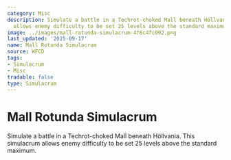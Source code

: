 ```yaml
---
category: Misc
description: Simulate a battle in a Techrot-choked Mall beneath Höllvania. This simulacrum
  allows enemy difficulty to be set 25 levels above the standard maximum.
image: ../images/mall-rotunda-simulacrum-4f6c4fc092.png
last_updated: '2025-09-17'
name: Mall Rotunda Simulacrum
source: WFCD
tags:
- Simulacrum
- Misc
tradable: false
type: Simulacrum
---
```


# Mall Rotunda Simulacrum

Simulate a battle in a Techrot-choked Mall beneath Höllvania. This simulacrum allows enemy difficulty to be set 25 levels above the standard maximum.

